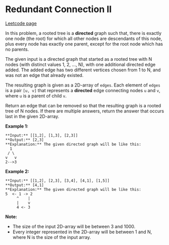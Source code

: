 # Redundant Connection II
[Leetcode page](https://leetcode.com/problems/redundant-connection-ii/description)

In this problem, a rooted tree is a **directed** graph such that, there is
exactly one node (the root) for which all other nodes are descendants of this
node, plus every node has exactly one parent, except for the root node which
has no parents.

The given input is a directed graph that started as a rooted tree with N nodes
(with distinct values 1, 2, ..., N), with one additional directed edge added.
The added edge has two different vertices chosen from 1 to N, and was not an
edge that already existed.

The resulting graph is given as a 2D-array of `edges`. Each element of `edges`
is a pair `[u, v]` that represents a **directed** edge connecting nodes `u`
and `v`, where `u` is a parent of child `v`.

Return an edge that can be removed so that the resulting graph is a rooted
tree of N nodes. If there are multiple answers, return the answer that occurs
last in the given 2D-array.

**Example 1:**  

    
    
    **Input:** [[1,2], [1,3], [2,3]]
    **Output:** [2,3]
    **Explanation:** The given directed graph will be like this:
      1
     / \
    v   v
    2-->3
    

**Example 2:**  

    
    
    **Input:** [[1,2], [2,3], [3,4], [4,1], [1,5]]
    **Output:** [4,1]
    **Explanation:** The given directed graph will be like this:
    5  <- 1 -> 2
         ^    |
         |    v
         4 <- 3
    

**Note:**  

* The size of the input 2D-array will be between 3 and 1000.
* Every integer represented in the 2D-array will be between 1 and N, where N is the size of the input array.

